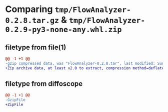 # Comparing `tmp/FlowAnalyzer-0.2.8.tar.gz` & `tmp/FlowAnalyzer-0.2.9-py3-none-any.whl.zip`

## filetype from file(1)

```diff
@@ -1 +1 @@
-gzip compressed data, was "FlowAnalyzer-0.2.8.tar", last modified: Sun Jan  7 07:26:26 2024, max compression
+Zip archive data, at least v2.0 to extract, compression method=deflate
```

## filetype from diffoscope

```diff
@@ -1 +1 @@
-GzipFile
+ZipFile
```

